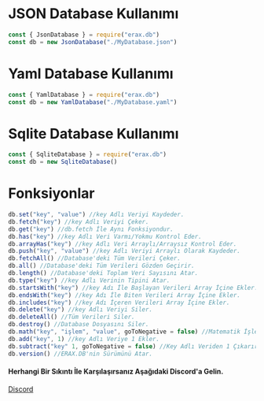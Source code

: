 # JSON Database Kullanımı
```js
const { JsonDatabase } = require("erax.db")
const db = new JsonDatabase("./MyDatabase.json")
```

# Yaml Database Kullanımı
```js
const { YamlDatabase } = require("erax.db")
const db = new YamlDatabase("./MyDatabase.yaml")
```

# Sqlite Database Kullanımı
```js
const { SqliteDatabase } = require("erax.db")
const db = new SqliteDatabase()
```

# Fonksiyonlar
```js
db.set("key", "value") //key Adlı Veriyi Kaydeder.
db.fetch("key") //key Adlı Veriyi Çeker.
db.get("key") //db.fetch İle Aynı Fonksiyondur.
db.has("key") //key Adlı Veri Varmı/Yokmu Kontrol Eder. 
db.arrayHas("key") //key Adlı Veri Arraylı/Arraysız Kontrol Eder.
db.push("key", "value") //key Adlı Veriyi Arraylı Olarak Kaydeder.
db.fetchAll() //Database'deki Tüm Verileri Çeker.
db.all() //Database'deki Tüm Verileri Gözden Geçirir.
db.length() //Database'deki Toplam Veri Sayısını Atar.
db.type("key") //key Adlı Verinin Tipini Atar.
db.startsWith("key") //key Adı İle Başlayan Verileri Array İçine Ekler.
db.endsWith("key") //key Adı İle Biten Verileri Array İçine Ekler.
db.includes("key") //key Adı İçeren Verileri Array İçine Ekler.
db.delete("key") //key Adlı Veriyi Siler.
db.deleteAll() //Tüm Verileri Siler.
db.destroy() //Database Dosyasını Siler.
db.math("key", "işlem", "value", goToNegative = false) //Matematik İşlemi Yaparak Veriyi Kaydeder.
db.add("key", 1) //key Adlı Veriye 1 Ekler.
db.subtract("key" 1, goToNegative = false) //Key Adlı Veriden 1 Çıkarır.
db.version() //ERAX.DB'nin Sürümünü Atar.
```

#### Herhangi Bir Sıkıntı İle Karşılaşırsanız Aşağıdaki Discord'a Gelin.
[Discord](https://discord.gg/bKmtnaBDRH)

